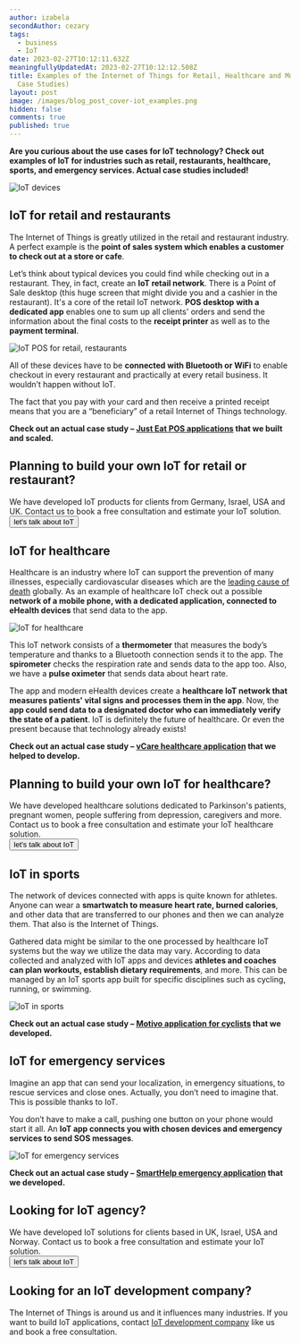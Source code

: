 ```yaml
---
author: izabela
secondAuthor: cezary
tags:
  - business
  - IoT
date: 2023-02-27T10:12:11.632Z
meaningfullyUpdatedAt: 2023-02-27T10:12:12.508Z
title: Examples of the Internet of Things for Retail, Healthcare and More (with
  Case Studies)
layout: post
image: /images/blog_post_cover-iot_examples.png
hidden: false
comments: true
published: true
---
```

**Are you curious about the use cases for IoT technology? Check out examples of IoT for industries such as retail, restaurants, healthcare, sports, and emergency services. Actual case studies included!**

<div class="image"><img src="/images/blog_post_cover_epos.png" alt="IoT devices" title="IoT devices"  /> </div>

## IoT for retail and restaurants

The Internet of Things is greatly utilized in the retail and restaurant industry. A perfect example is the **point of sales system which enables a customer to check out at a store or cafe**.

Let’s think about typical devices you could find while checking out in a restaurant. They, in fact, create an **IoT retail network**. There is a Point of Sale desktop (this huge screen that might divide you and a cashier in the restaurant). It's a core of the retail IoT network. **POS desktop** **with a dedicated app** enables one to sum up all clients' orders and send the information about the final costs to the **receipt printer** as well as to the **payment terminal**. 

<div class="image"><img src="/images/iot_retail_epos.png" alt="IoT POS for retail, restaurants" title="IoT POS for retail, restaurants"  /> </div>

All of these devices have to be **connected with Bluetooth or WiFi** to enable checkout in every restaurant and practically at every retail business. It wouldn’t happen without IoT.

The fact that you pay with your card and then receive a printed receipt means that you are a “beneficiary” of a retail Internet of Things technology.

**Check out an actual case study – [Just Eat POS applications](/projects/system-for-restaurants) that we built and scaled.**

<div class='block-button'><h2>Planning to build your own IoT for retail or restaurant?</h2><div>We have developed IoT products for clients from Germany, Israel, USA and UK. Contact us to book a free consultation and estimate your IoT solution.</div><a href="/start-project"><button>let's talk about IoT</button></a></div>

## IoT for healthcare

Healthcare is an industry where IoT can support the prevention of many illnesses, especially cardiovascular diseases which are the [leading cause of death](https://www.who.int/health-topics/cardiovascular-diseases#tab=tab_1) globally. As an example of healthcare IoT check out a possible **network of a mobile phone, with a dedicated application, connected to eHealth devices** that send data to the app.

<div class="image"><img src="/images/iot_in_healthcare.png" alt="IoT for healthcare" title="IoT for healthcare"  /> </div>

This IoT network consists of a **thermometer** that measures the body’s temperature and thanks to a Bluetooth connection sends it to the app. The **spirometer** checks the respiration rate and sends data to the app too. Also, we have a **pulse oximeter** that sends data about heart rate. 

The app and modern eHealth devices create a **healthcare IoT network that measures patients' vital signs and processes them in the app**. Now, the **app could send data to a designated doctor who can immediately verify the state of a patient**. IoT is definitely the future of healthcare. Or even the present because that technology already exists!

**Check out an actual case study – [vCare healthcare application](/projects/vCare) that we helped to develop.**

<div class='block-button'><h2>Planning to build your own IoT for healthcare?</h2><div>We have developed healthcare solutions dedicated to Parkinson's patients, pregnant women, people suffering from depression, caregivers and more. Contact us to book a free consultation and estimate your IoT healthcare solution.</div><a href="/start-project"><button>let's talk about IoT</button></a></div>

## IoT in sports

The network of devices connected with apps is quite known for athletes. Anyone can wear a **smartwatch to measure heart rate, burned calories**, and other data that are transferred to our phones and then we can analyze them. That also is the Internet of Things. 

Gathered data might be similar to the one processed by healthcare IoT systems but the way we utilize the data may vary. According to data collected and analyzed with IoT apps and devices **athletes and coaches can plan workouts, establish dietary requirements**, and more. This can be managed by an IoT sports app built for specific disciplines such as cycling, running, or swimming.

<div class="image"><img src="/images/sports_iot.png" alt="IoT in sports" title="IoT in sports"  /> </div>

**Check out an actual case study – [Motivo application for cyclists](/projects/motivo) that we developed.**

## IoT for emergency services

Imagine an app that can send your localization, in emergency situations, to rescue services and close ones. Actually, you don’t need to imagine that. This is possible thanks to IoT.

You don’t have to make a call, pushing one button on your phone would start it all. An **IoT app connects you with chosen devices and emergency services to send SOS messages**.

<div class="image"><img src="/images/iot_emergency_services.png" alt="IoT for emergency services" title="IoT for emergency services"  /> </div>

**Check out an actual case study – [SmartHelp emergency application](/projects/smarthelp) that we developed.**

<div class='block-button'><h2>Looking for IoT agency?</h2><div>We have developed IoT solutions for clients based in UK, Israel, USA and Norway. Contact us to book a free consultation and estimate your IoT solution.</div><a href="/start-project"><button>let's talk about IoT</button></a></div>

## Looking for an IoT development company?

The Internet of Things is around us and it influences many industries. If you want to build IoT applications, contact [IoT development company](/our-areas/iot-development) like us and book a free consultation.